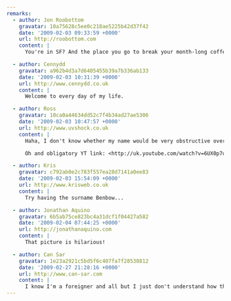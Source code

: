 ```yaml
---
remarks:
  - author: Jon Roobottom
    gravatar: 10a75628c5ee0c218ae5225b42d37f42
    date: '2009-02-03 09:33:59 +0000'
    url: http://roobottom.com
    content: |
      You're in SF? And the place you go to break your month-long coffee fast is Starbucks?! Oh, for shame sir.

  - author: Cennydd
    gravatar: a962b4d3a7d6405455b39a7b336ab133
    date: '2009-02-03 10:31:39 +0000'
    url: http://www.cennydd.co.uk
    content: |
      Welcome to every day of my life.

  - author: Ross
    gravatar: 10ca0a44634dd52c7f4b34ad27ae5306
    date: '2009-02-03 10:47:57 +0000'
    url: http://www.uvshock.co.uk
    content: |
      Haha, I don't know whether my name would be very obstructive over there. I've had someone think I was "Gus" (for two years) before...

      Oh and obligatory YT link: <http://uk.youtube.com/watch?v=6UX0p7uAW2s>

  - author: Kris
    gravatar: c792ab0e2c783f557ea28d7141a0ee83
    date: '2009-02-03 15:54:09 +0000'
    url: http://www.krisweb.co.uk
    content: |
      Try having the surname Benbow...

  - author: Jonathan Aquino
    gravatar: 6b5ab75ce823bc4a31dcf1f04427a582
    date: '2009-02-04 07:44:25 +0000'
    url: http://jonathanaquino.com
    content: |
      That picture is hilarious!

  - author: Can Sar
    gravatar: 1e23a2921c5bd5f6c407fa7f28538812
    date: '2009-02-27 21:28:16 +0000'
    url: http://www.can-sar.com
    content: |
      I know I'm a foreigner and all but I just don't understand how this is possible...
---
```

